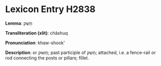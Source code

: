 # Lexicon Entry H2838

**Lemma**: חָשֻׁק

**Transliteration (xlit)**: châshuq

**Pronunciation**: khaw-shook'

**Description**:
or חָשׁוּק; past participle of חָשַׁק; attached, i.e. a fence-rail or rod connecting the posts or pillars; fillet.
